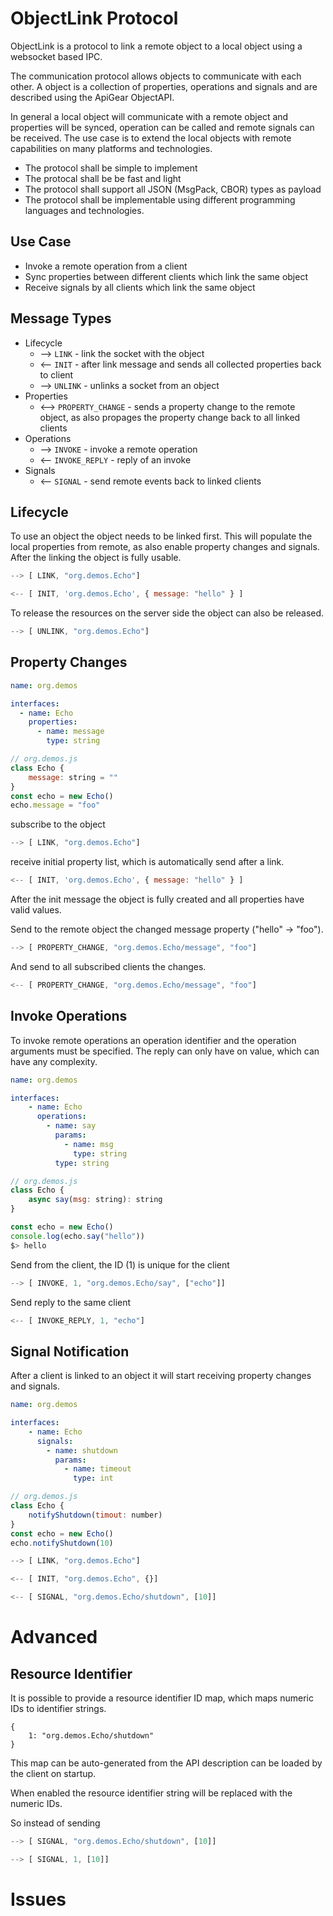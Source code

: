 # ObjectLink Protocol

ObjectLink is a protocol to link a remote object to a local object using a websocket based IPC.

The communication protocol allows objects to communicate with each other. A object is a collection of properties, operations and signals and are described using the ApiGear ObjectAPI.

In general a local object will communicate with a remote object and properties will be synced, operation can be called and remote signals can be received. The use case is to extend the local objects with remote capabilities on many platforms and technologies. 


* The protocol shall be simple to implement
* The protocal shall be be fast and light
* The protocol shall support all JSON (MsgPack, CBOR) types as payload
* The protocol shall be implementable using different programming languages and technologies.

## Use Case

* Invoke a remote operation from a client
* Sync properties between different clients which link the same object
* Receive signals by all clients which link the same object

## Message Types

* Lifecycle
	* --> `LINK` - link the socket with the object
	* <-- `INIT` - after link message and sends all collected properties back to client
	* --> `UNLINK` - unlinks a socket from an object
* Properties
	* <--> `PROPERTY_CHANGE` - sends a property change to the remote object, as also propages the property change back to all linked clients
* Operations
	* --> `INVOKE` - invoke a remote operation
	* <-- `INVOKE_REPLY` - reply of an invoke
* Signals
	* <-- `SIGNAL` - send remote events back to linked clients

## Lifecycle

To use an object the object needs to be linked first. This will populate the local properties from remote, as also enable property changes and signals. After the linking the object is fully usable.

```js
--> [ LINK, "org.demos.Echo"]
```

```js
<-- [ INIT, 'org.demos.Echo', { message: "hello" } ]
```


To release the resources on the server side the object can also be released.

```js
--> [ UNLINK, "org.demos.Echo"]
```


## Property Changes

```yaml
name: org.demos

interfaces:
  - name: Echo
    properties:
      - name: message
        type: string
```

```js
// org.demos.js
class Echo {
	message: string = ""
}
const echo = new Echo()
echo.message = "foo"
```

subscribe to the object

```js
--> [ LINK, "org.demos.Echo"]
```

receive initial property list, which is automatically send after a link.

```js
<-- [ INIT, 'org.demos.Echo', { message: "hello" } ]
```

After the init message the object is fully created and all properties have valid values.

Send to the remote object the changed message property ("hello" -> "foo"). 

```js
--> [ PROPERTY_CHANGE, "org.demos.Echo/message", "foo"]
```

And send to all subscribed clients the changes.

```js
<-- [ PROPERTY_CHANGE, "org.demos.Echo/message", "foo"]
```


## Invoke Operations

To invoke remote operations an operation identifier and the operation arguments must be specified. The reply can only have on value, which can have any complexity.

```yaml
name: org.demos

interfaces:
	- name: Echo
	  operations:
	    - name: say
	  	  params:
	  	    - name: msg
	  	      type: string
	      type: string
```

```js
// org.demos.js
class Echo {
	async say(msg: string): string
}

const echo = new Echo()
console.log(echo.say("hello"))
$> hello
````

Send from the client, the ID (1) is unique for the client

```js
--> [ INVOKE, 1, "org.demos.Echo/say", ["echo"]]
```

Send reply to the same client

```js
<-- [ INVOKE_REPLY, 1, "echo"]
```


## Signal Notification

After a client is linked to an object it will start receiving property changes and signals.


```yaml
name: org.demos

interfaces:
	- name: Echo
	  signals:
	    - name: shutdown
	      params:
	        - name: timeout
	      	  type: int
```

```js
// org.demos.js
class Echo {
	notifyShutdown(timout: number)	
}
const echo = new Echo()
echo.notifyShutdown(10)
```


```js
--> [ LINK, "org.demos.Echo"]
```

```js
<-- [ INIT, "org.demos.Echo", {}]
```

```js
<-- [ SIGNAL, "org.demos.Echo/shutdown", [10]]
```

# Advanced

## Resource Identifier

It is possible to provide a resource identifier ID map, which maps numeric IDs to identifier strings.

```
{
	1: "org.demos.Echo/shutdown"
}
```

This map can be auto-generated from the API description can be loaded by the client on startup.

When enabled the resource identifier string will be replaced with the numeric IDs.

So instead of sending

```js
--> [ SIGNAL, "org.demos.Echo/shutdown", [10]]
```

```js
--> [ SIGNAL, 1, [10]]
```


# Issues
